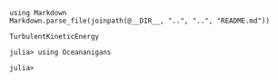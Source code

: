 ```@eval
using Markdown
Markdown.parse_file(joinpath(@__DIR__, "..", "..", "README.md"))
```

```@docs
TurbulentKineticEnergy
```

```jldoctest
julia> using Oceananigans

julia> 

```
